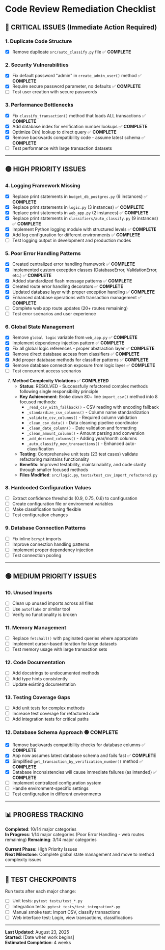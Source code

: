 # Code Review Remediation Checklist

## 🔴 **CRITICAL ISSUES** (Immediate Action Required)

### 1. Duplicate Code Structure
- [x] Remove duplicate `src/auto_classify.py` file ✅ **COMPLETE**

### 2. Security Vulnerabilities  
- [x] Fix default password "admin" in `create_admin_user()` method ✅ **COMPLETE**
- [x] Require secure password parameter, no defaults ✅ **COMPLETE** 
- [ ] Test user creation with secure passwords

### 3. Performance Bottlenecks
- [x] Fix `classify_transaction()` method that loads ALL transactions ✅ **COMPLETE**
- [x] Add database index for verification number lookups ✅ **COMPLETE** 
- [x] Optimize O(n) lookup to direct query ✅ **COMPLETE**
- [x] Remove backwards compatibility code - assume latest schema ✅ **COMPLETE**
- [ ] Test performance with large transaction datasets

---

## 🟡 **HIGH PRIORITY ISSUES**

### 4. Logging Framework Missing
- [x] Replace print statements in `budget_db_postgres.py` (6 instances) ✅ **COMPLETE**
- [x] Replace print statements in `logic.py` (3 instances) ✅ **COMPLETE**
- [x] Replace print statements in `web_app.py` (2 instances) ✅ **COMPLETE** 
- [x] Replace print statements in `classifiers/auto_classify.py` (9 instances) ✅ **COMPLETE**
- [x] Implement Python logging module with structured levels ✅ **COMPLETE**
- [x] Add log configuration for different environments ✅ **COMPLETE**
- [ ] Test logging output in development and production modes

### 5. Poor Error Handling Patterns
- [x] Created centralized error handling framework ✅ **COMPLETE**
- [x] Implemented custom exception classes (DatabaseError, ValidationError, etc.) ✅ **COMPLETE**
- [x] Added standardized flash message patterns ✅ **COMPLETE**
- [x] Created route error handling decorators ✅ **COMPLETE**
- [x] Updated database layer with proper exception handling ✅ **COMPLETE**
- [x] Enhanced database operations with transaction management ✅ **COMPLETE**
- [ ] Complete web app route updates (20+ routes remaining)
- [ ] Test error scenarios and user experience

### 6. Global State Management  
- [x] Remove `global logic` variable from `web_app.py` ✅ **COMPLETE**
- [x] Implement dependency injection pattern ✅ **COMPLETE**
- [x] Fix all global logic references - proper abstraction layer ✅ **COMPLETE**
- [x] Remove direct database access from classifiers ✅ **COMPLETE**
- [x] Add proper database methods for classifier patterns ✅ **COMPLETE**
- [x] Remove database connection exposure from logic layer ✅ **COMPLETE**
- [ ] Test concurrent access scenarios

7. **Method Complexity Violations** ✅ **COMPLETED**
   - **Status**: RESOLVED - Successfully refactored complex methods following single responsibility principle
   - **Key Achievement**: Broke down 80+ line `import_csv()` method into 8 focused methods:
     - `_read_csv_with_fallback()` - CSV reading with encoding fallback
     - `_standardize_csv_columns()` - Column name standardization 
     - `_validate_csv_columns()` - Required column validation
     - `_clean_csv_data()` - Data cleaning pipeline coordinator
     - `_clean_date_column()` - Date validation and formatting
     - `_clean_amount_column()` - Amount parsing and conversion
     - `_add_derived_columns()` - Adding year/month columns
     - `_auto_classify_new_transactions()` - Enhanced auto-classification
   - **Testing**: Comprehensive unit tests (23 test cases) validate refactoring maintains functionality
   - **Benefits**: Improved testability, maintainability, and code clarity through smaller focused methods
   - **Files Modified**: `src/logic.py`, `tests/test_csv_import_refactored.py`

### 8. Hardcoded Configuration Values
- [ ] Extract confidence thresholds (0.9, 0.75, 0.6) to configuration
- [ ] Create configuration file or environment variables
- [ ] Make classification tuning flexible
- [ ] Test configuration changes

### 9. Database Connection Patterns
- [ ] Fix inline `bcrypt` imports
- [ ] Improve connection handling patterns
- [ ] Implement proper dependency injection
- [ ] Test connection pooling

---

## 🟢 **MEDIUM PRIORITY ISSUES**

### 10. Unused Imports
- [ ] Clean up unused imports across all files
- [ ] Use `autoflake` or similar tool
- [ ] Verify no functionality is broken

### 11. Memory Management  
- [ ] Replace `fetchall()` with paginated queries where appropriate
- [ ] Implement cursor-based iteration for large datasets
- [ ] Test memory usage with large transaction sets

### 12. Code Documentation
- [ ] Add docstrings to undocumented methods
- [ ] Add type hints consistently
- [ ] Update existing documentation

### 13. Testing Coverage Gaps
- [ ] Add unit tests for complex methods
- [ ] Increase test coverage for refactored code
- [ ] Add integration tests for critical paths

### 12. **Database Schema Approach** 🟢 **COMPLETE**
- [x] Remove backwards compatibility checks for database columns ✅ **COMPLETE**
- [x] App now assumes latest database schema and fails fast ✅ **COMPLETE**
- [x] Simplified `get_transaction_by_verification_number()` method ✅ **COMPLETE**
- [x] Database inconsistencies will cause immediate failures (as intended) ✅ **COMPLETE**
- [ ] Implement centralized configuration system
- [ ] Handle environment-specific settings
- [ ] Test configuration in different environments

---

## 📊 **PROGRESS TRACKING**

**Completed**: 10/14 major categories  
**In Progress**: 1/14 major categories (Poor Error Handling - web routes remaining)
**Remaining**: 3/14 major categories  

**Current Phase**: High Priority Issues  
**Next Milestone**: Complete global state management and move to method complexity issues

---

## 🧪 **TEST CHECKPOINTS**

Run tests after each major change:
- [ ] Unit tests: `pytest tests/test_*.py`
- [ ] Integration tests: `pytest tests/test_integration*.py` 
- [ ] Manual smoke test: Import CSV, classify transactions
- [ ] Web interface test: Login, view transactions, classifications

---

**Last Updated**: August 23, 2025  
**Started**: [Date when work begins]  
**Estimated Completion**: 4 weeks
